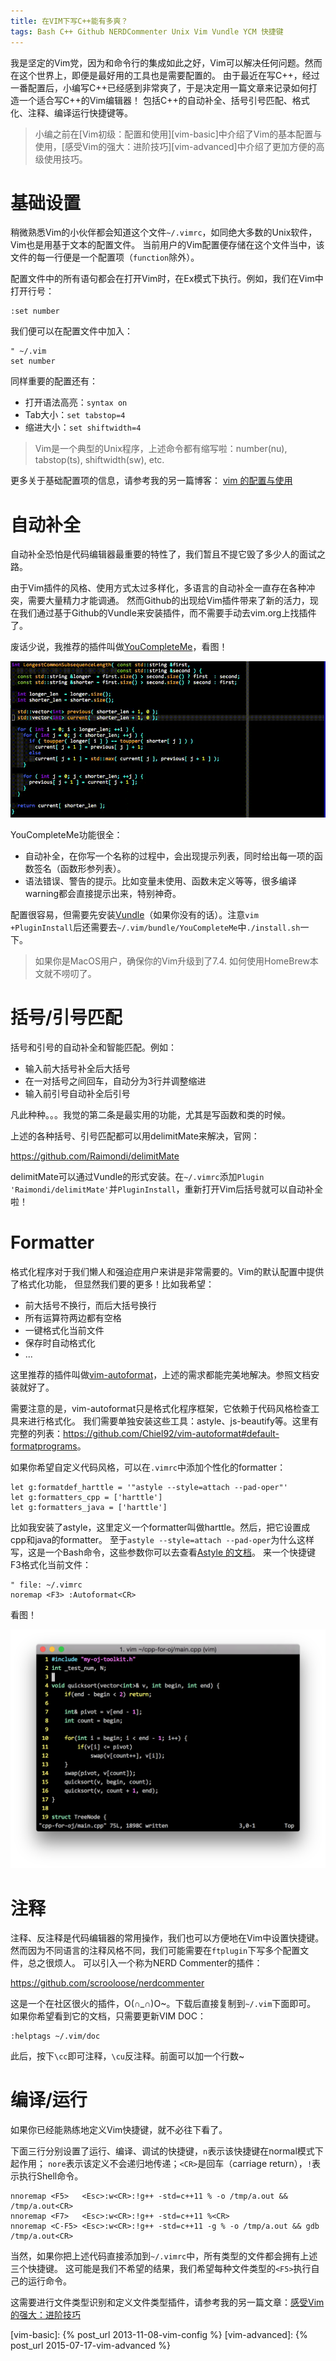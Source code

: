 ```yaml
---
title: 在VIM下写C++能有多爽？
tags: Bash C++ Github NERDCommenter Unix Vim Vundle YCM 快捷键
---
```


我是坚定的Vim党，因为和命令行的集成如此之好，Vim可以解决任何问题。然而在这个世界上，即便是最好用的工具也是需要配置的。
由于最近在写C++，经过一番配置后，小编写C++已经感到非常爽了，于是决定用一篇文章来记录如何打造一个适合写C++的Vim编辑器！
包括C++的自动补全、括号引号匹配、格式化、注释、编译运行快捷键等。

> 小编之前在[Vim初级：配置和使用][vim-basic]中介绍了Vim的基本配置与使用，[感受Vim的强大：进阶技巧][vim-advanced]中介绍了更加方便的高级使用技巧。

# 基础设置

稍微熟悉Vim的小伙伴都会知道这个文件`~/.vimrc`，如同绝大多数的Unix软件，Vim也是用基于文本的配置文件。
当前用户的Vim配置便存储在这个文件当中，该文件的每一行便是一个配置项（`function`除外）。

配置文件中的所有语句都会在打开Vim时，在Ex模式下执行。例如，我们在Vim中打开行号：

```vim
:set number
```

我们便可以在配置文件中加入：

```vim
" ~/.vim
set number
```

同样重要的配置还有：

* 打开语法高亮：`syntax on`
* Tab大小：`set tabstop=4`
* 缩进大小：`set shiftwidth=4`

> Vim是一个典型的Unix程序，上述命令都有缩写啦：number(nu), tabstop(ts), shiftwidth(sw), etc.

更多关于基础配置项的信息，请参考我的另一篇博客： [vim 的配置与使用](/2013/11/08/vim-config/)

# 自动补全

自动补全恐怕是代码编辑器最重要的特性了，我们暂且不提它毁了多少人的面试之路。

由于Vim插件的风格、使用方式太过多样化，多语言的自动补全一直存在各种冲突，需要大量精力才能调通。
然而Github的出现给Vim插件带来了新的活力，现在我们通过基于Github的Vundle来安装插件，而不需要手动去vim.org上找插件了。

废话少说，我推荐的插件叫做[YouCompleteMe][ycm]，看图！

![you complete me](/assets/img/blog/youcompleteme.gif)

YouCompleteMe功能很全：

* 自动补全，在你写一个名称的过程中，会出现提示列表，同时给出每一项的函数签名（函数形参列表）。
* 语法错误、警告的提示。比如变量未使用、函数未定义等等，很多编译warning都会直接提示出来，特别神奇。

配置很容易，但需要先安装[Vundle][vundle]（如果你没有的话）。注意`vim +PluginInstall`后还需要去`~/.vim/bundle/YouCompleteMe`中`./install.sh`一下。

> 如果你是MacOS用户，确保你的Vim升级到了7.4. 如何使用HomeBrew本文就不唠叨了。

<!--more-->

# 括号/引号匹配

括号和引号的自动补全和智能匹配。例如：

* 输入前大括号补全后大括号
* 在一对括号之间回车，自动分为3行并调整缩进
* 输入前引号自动补全后引号

凡此种种。。。我觉的第二条是最实用的功能，尤其是写函数和类的时候。

上述的各种括号、引号匹配都可以用delimitMate来解决，官网：

<https://github.com/Raimondi/delimitMate>

delimitMate可以通过Vundle的形式安装。在`~/.vimrc`添加`Plugin 'Raimondi/delimitMate'`并`PluginInstall`，重新打开Vim后括号就可以自动补全啦！

# Formatter

格式化程序对于我们懒人和强迫症用户来讲是非常需要的。Vim的默认配置中提供了格式化功能，
但显然我们要的更多！比如我希望：

* 前大括号不换行，而后大括号换行
* 所有运算符两边都有空格
* 一键格式化当前文件
* 保存时自动格式化
* ...

这里推荐的插件叫做[vim-autoformat][vaf]，上述的需求都能完美地解决。参照文档安装就好了。

需要注意的是，vim-autoformat只是格式化程序框架，它依赖于代码风格检查工具来进行格式化。
我们需要单独安装这些工具：astyle、js-beautify等。这里有完整的列表：<https://github.com/Chiel92/vim-autoformat#default-formatprograms>。

如果你希望自定义代码风格，可以在`.vimrc`中添加个性化的formatter：

```vim
let g:formatdef_harttle = '"astyle --style=attach --pad-oper"'
let g:formatters_cpp = ['harttle']
let g:formatters_java = ['harttle']
```

比如我安装了astyle，这里定义一个formatter叫做harttle。然后，把它设置成cpp和java的formatter。
至于`astyle --style=attach --pad-oper`为什么这样写，这是一个Bash命令，这些参数你可以去查看[Astyle 的文档][astyle]。
来一个快捷键F3格式化当前文件：

```vim
" file: ~/.vimrc
noremap <F3> :Autoformat<CR>
```

看图！

![vim format](/assets/img/blog/vim-format@2x.png)

# 注释

注释、反注释是代码编辑器的常用操作，我们也可以方便地在Vim中设置快捷键。
然而因为不同语言的注释风格不同，我们可能需要在`ftplugin`下写多个配置文件，总之很烦人。
可以引入一个称为NERD Commenter的插件：

<https://github.com/scrooloose/nerdcommenter>

这是一个在社区很火的插件，O(∩_∩)O~。下载后直接复制到`~/.vim`下面即可。
如果你希望看到它的文档，只需要更新VIM DOC：

```vim
:helptags ~/.vim/doc
```

此后，按下`\cc`即可注释，`\cu`反注释。前面可以加一个行数~

# 编译/运行

如果你已经能熟练地定义Vim快捷键，就不必往下看了。

下面三行分别设置了运行、编译、调试的快捷键，`n`表示该快捷键在normal模式下起作用；
`nore`表示该定义不会递归地传递；`<CR>`是回车（carriage return），`!`表示执行Shell命令。

```vim
nnoremap <F5>   <Esc>:w<CR>:!g++ -std=c++11 % -o /tmp/a.out && /tmp/a.out<CR>
nnoremap <F7>   <Esc>:w<CR>:!g++ -std=c++11 %<CR>
nnoremap <C-F5> <Esc>:w<CR>:!g++ -std=c++11 -g % -o /tmp/a.out && gdb /tmp/a.out<CR>
```

当然，如果你把上述代码直接添加到`~/.vimrc`中，所有类型的文件都会拥有上述三个快捷键。
这可能是我们不希望的结果，我们希望每种文件类型的`<F5>`执行自己的运行命令。

这需要进行文件类型识别和定义文件类型插件，请参考我的另一篇文章：[感受Vim的强大：进阶技巧][vima]


[vima]: /2015/07/17/vim-advanced.html
[astyle]: http://astyle.sourceforge.net/astyle.html
[vaf]: https://github.com/Chiel92/vim-autoformat
[ycm]: https://github.com/Valloric/YouCompleteMe
[vundle]: https://github.com/gmarik/vundle#about
[vim-basic]: {% post_url 2013-11-08-vim-config %}
[vim-advanced]: {% post_url 2015-07-17-vim-advanced %}
